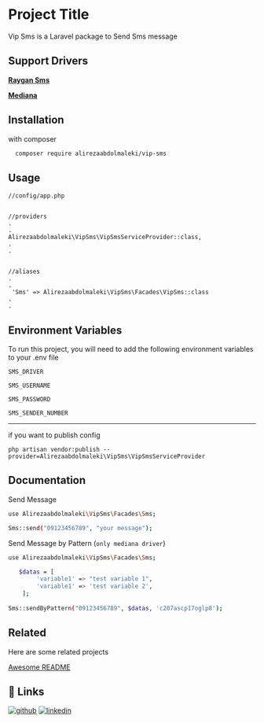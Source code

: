 
# Project Title

Vip Sms is a Laravel package to Send Sms message 


## Support Drivers

[**Raygan Sms** ](https://raygansms.com)

[**Mediana** ](https://mediana.ir)



## Installation

with composer 

```bash
  composer require alirezaabdolmaleki/vip-sms
```
    

    
## Usage

```config/app.php
//config/app.php


//providers
.
.
Alirezaabdolmaleki\VipSms\VipSmsServiceProvider::class,
.
.


//aliases
.
.
 'Sms' => Alirezaabdolmaleki\VipSms\Facades\VipSms::class
.
.

```


## Environment Variables

To run this project, you will need to add the following environment variables to your .env file

`SMS_DRIVER`

`SMS_USERNAME`

`SMS_PASSWORD`

`SMS_SENDER_NUMBER`


 ---
if you want to publish config

`php artisan vendor:publish --provider=Alirezaabdolmaleki\VipSms\VipSmsServiceProvider`
## Documentation

Send Message 

```bash
use Alirezaabdolmaleki\VipSms\Facades\Sms;

Sms::send("09123456789", "your message");
```


Send Message by Pattern (`only mediana driver`)

```bash
use Alirezaabdolmaleki\VipSms\Facades\Sms;

   $datas = [
        'variable1' => "test variable 1",
        'variable1' => 'test variable 2',
    ];
    
Sms::sendByPattern("09123456789", $datas, 'c207ascp17oglp8');

```

## Related

Here are some related projects

[Awesome README](https://github.com/alirezaabdolmaleki/vip-sms)


## 🔗 Links
[![github](https://img.shields.io/badge/my_portfolio-000?style=for-the-badge&logo=ko-fi&logoColor=white)](https://github.com/alirezaabdolmaleki)
[![linkedin](https://img.shields.io/badge/linkedin-0A66C2?style=for-the-badge&logo=linkedin&logoColor=white)](https://www.linkedin.com/in/alirezaabdolmaleki/)


